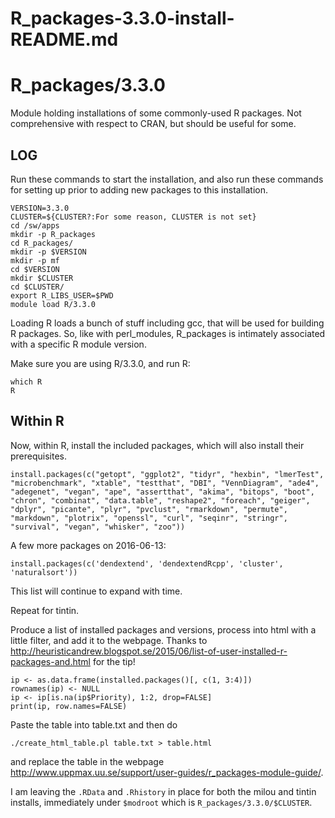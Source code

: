 # R_packages-3.3.0-install-README.md

R_packages/3.3.0
================

Module holding installations of some commonly-used R packages.  Not
comprehensive with respect to CRAN, but should be useful for some.

LOG
---

Run these commands to start the installation, and also run these commands for
setting up prior to adding new packages to this installation.

    VERSION=3.3.0
    CLUSTER=${CLUSTER?:For some reason, CLUSTER is not set}
    cd /sw/apps
    mkdir -p R_packages
    cd R_packages/
    mkdir -p $VERSION
    mkdir -p mf
    cd $VERSION
    mkdir $CLUSTER
    cd $CLUSTER/
    export R_LIBS_USER=$PWD
    module load R/3.3.0

Loading R loads a bunch of stuff including gcc, that will be used for building
R packages.  So, like with perl_modules, R_packages is intimately associated
with a specific R module version.

Make sure you are using R/3.3.0, and run R:

    which R
    R

Within R
--------

Now, within R, install the included packages, which will also install their prerequisites.

    install.packages(c("getopt", "ggplot2", "tidyr", "hexbin", "lmerTest", "microbenchmark", "xtable", "testthat", "DBI", "VennDiagram", "ade4", "adegenet", "vegan", "ape", "assertthat", "akima", "bitops", "boot", "chron", "combinat", "data.table", "reshape2", "foreach", "geiger", "dplyr", "picante", "plyr", "pvclust", "rmarkdown", "permute", "markdown", "plotrix", "openssl", "curl", "seqinr", "stringr", "survival", "vegan", "whisker", "zoo"))

A few more packages on 2016-06-13:

    install.packages(c('dendextend', 'dendextendRcpp', 'cluster', 'naturalsort'))

This list will continue to expand with time.

Repeat for tintin.

Produce a list of installed packages and versions, process into html with a
little filter, and add it to the webpage.  Thanks to
http://heuristicandrew.blogspot.se/2015/06/list-of-user-installed-r-packages-and.html
for the tip!

    ip <- as.data.frame(installed.packages()[, c(1, 3:4)])
    rownames(ip) <- NULL
    ip <- ip[is.na(ip$Priority), 1:2, drop=FALSE]
    print(ip, row.names=FALSE)

Paste the table into table.txt and then do

    ./create_html_table.pl table.txt > table.html

and replace the table in the webpage
<http://www.uppmax.uu.se/support/user-guides/r_packages-module-guide/>.

I am leaving the `.RData` and `.Rhistory` in place for both the milou and
tintin installs, immediately under `$modroot` which is
`R_packages/3.3.0/$CLUSTER`.

